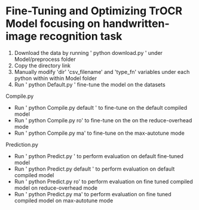 # Fine-Tuning and Optimizing TrOCR Model focusing on handwritten-image recognition task

1. Download the data by running ' python download.py ' under Model/preprocess folder
2. Copy the directory link
3. Manually modify 'dir' 'csv_filename' and 'type_fn' variables under each python within within Model folder
4. Run ' python Default.py ' fine-tune the model on the datasets

Compile.py
  - Run ' python Compile.py default ' to fine-tune on the default compiled model
  - Run ' python Compile.py ro' to fine-tune on the on the reduce-overhead mode
  - Run ' python Compile.py ma' to fine-tune on the max-autotune mode

Prediction.py
  - Run ' python Predict.py ' to perform evaluation on default fine-tuned model
  - Run ' python Predict.py default ' to perform evaluation on default compiled model
  - Run ' python Predict.py ro' to perform evaluation on fine tuned compiled model on reduce-overhead mode
  - Run ' python Predict.py ma' to perform evaluation on fine tuned compiled model on max-autotune mode
